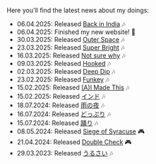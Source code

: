 Here you'll find the latest news about my doings:

- 06.04.2025: Released [Back in India](https://divin.bandcamp.com/track/back-in-india) 🎶
- 06.04.2025: Finished my new website! 🎉
- 30.03.2025: Released [Outer Space](https://divin.bandcamp.com/track/outer-space) 🎶
- 23.03.2025: Released [Super Bright](https://divin.bandcamp.com/track/super-bright) 🎶
- 16.03.2025: Released [Not sure why](https://divin.bandcamp.com/track/not-sure-why) 🎶
- 09.03.2025: Released [Hooked](https://divin.bandcamp.com/track/hooked) 🎶
- 02.03.2025: Released [Deep Dip](https://divin.bandcamp.com/track/deep-dip) 🎶
- 23.02.2025: Released [Funkey](https://divin.bandcamp.com/track/funkey) 🎶
- 15.02.2025: Released [(A)I Made This](https://divin.bandcamp.com/album/a-i-made-this) 🎶
- 15.02.2025: Released [インド](https://divin.bandcamp.com/track/--15) 🎶
- 18.07.2024: Released [雨の夜](https://divin.bandcamp.com/album/-) 🎶
- 16.07.2024: Released [どっぷり](https://divin.bandcamp.com/album/--2) 🎶
- 15.07.2024: Released [踊り](https://divin.bandcamp.com/album/--4) 🎶
- 08.05.2024: Released [Siege of Syracuse](https://divingavran.itch.io/siege-of-syracuse) 🎮
- 21.04.2024: Released [Double Check](https://divingavran.itch.io/double-check) 🎮
- 29.03.2023: Released [うるさい](https://divin.bandcamp.com/album/--5) 🎶
